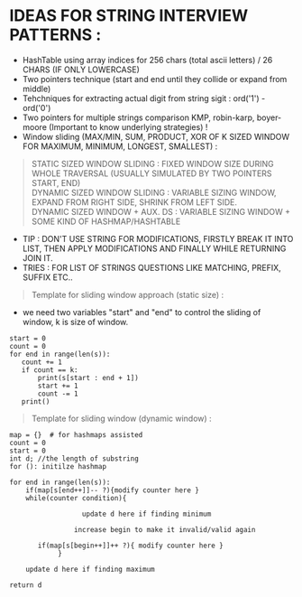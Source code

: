 # IDEAS FOR STRING INTERVIEW PATTERNS :    
* HashTable using array indices for 256 chars (total ascii letters)   / 26 CHARS (IF ONLY LOWERCASE)     
* Two pointers technique (start and end until they collide or expand from middle)    
* Tehchniques for extracting actual digit from string sigit : ord('1') - ord('0')           
* Two pointers for multiple strings comparison KMP, robin-karp, boyer-moore
(Important to know underlying strategies) !    
* Window sliding (MAX/MIN, SUM, PRODUCT, XOR OF K SIZED WINDOW FOR MAXIMUM, MINIMUM, LONGEST, SMALLEST) :
> STATIC SIZED WINDOW SLIDING : FIXED WINDOW SIZE DURING WHOLE TRAVERSAL (USUALLY SIMULATED BY TWO POINTERS START, END)   
> DYNAMIC SIZED WINDOW SLIDING : VARIABLE SIZING WINDOW, EXPAND FROM RIGHT SIDE, SHRINK FROM LEFT SIDE.   
> DYNAMIC SIZED WINDOW + AUX. DS : VARIABLE SIZING WINDOW + SOME KIND OF HASHMAP/HASHTABLE          
* TIP : DON'T USE STRING FOR MODIFICATIONS, FIRSTLY BREAK IT INTO LIST, THEN APPLY MODIFICATIONS AND FINALLY WHILE RETURNING JOIN IT.
* TRIES : FOR LIST OF STRINGS QUESTIONS LIKE MATCHING, PREFIX, SUFFIX ETC..

> Template for sliding window approach (static size) :   
* we need two variables "start" and "end" to control the sliding of window, k is size of window.   
```   
start = 0   
count = 0    
for end in range(len(s)):    
   count += 1    
   if count == k:    
       print(s[start : end + 1])    
       start += 1    
       count -= 1   
   print()   
```      
> Template for sliding window (dynamic window) :    
```   
map = {}  # for hashmaps assisted    
count = 0   
start = 0   
int d; //the length of substring   
for (): initilze hashmap     

for end in range(len(s)):     
    if(map[s[end++]]-- ?){modify counter here }       
    while(counter condition){            
                 
                  update d here if finding minimum    

                increase begin to make it invalid/valid again         
                
       if(map[s[begin++]]++ ?){ modify counter here }               
            }        
    
    update d here if finding maximum      
 
return d     
```                 
    

